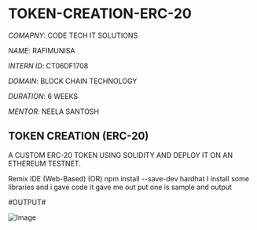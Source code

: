 # TOKEN-CREATION-ERC-20

*COMAPNY*: CODE TECH IT SOLUTIONS

*NAME*: RAFIMUNISA

*INTERN ID*: CT06DF1708

*DOMAIN*: BLOCK CHAIN TECHNOLOGY

*DURATION*: 6 WEEKS

*MENTOR*: NEELA SANTOSH

## TOKEN CREATION (ERC-20)
 A CUSTOM ERC-20 TOKEN USING SOLIDITY AND DEPLOY IT ON AN ETHEREUM TESTNET.

Remix IDE (Web-Based) (OR) npm install --save-dev hardhat
I install some libraries and i gave code it gave me out put one is sample and output 

#OUTPUT#

![Image](https://github.com/user-attachments/assets/e7156ebd-5731-4e35-a517-29091ab744ed)

